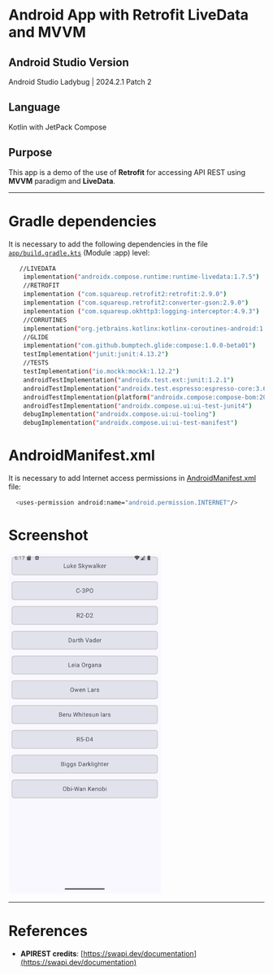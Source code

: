 # Android App with Retrofit LiveData and MVVM
## Android Studio Version
Android Studio Ladybug | 2024.2.1 Patch 2

## Language
Kotlin with JetPack Compose

## Purpose
This app is a demo of the use of **Retrofit** for accessing API REST using **MVVM** paradigm and **LiveData**.

---

# Gradle dependencies
It is necessary to add the following dependencies in the file [`app/build.gradle.kts`](app/build.gradle.kts) (Module :app) level:

``` bash
   //LIVEDATA
    implementation("androidx.compose.runtime:runtime-livedata:1.7.5")
    //RETROFIT
    implementation ("com.squareup.retrofit2:retrofit:2.9.0")
    implementation ("com.squareup.retrofit2:converter-gson:2.9.0")
    implementation ("com.squareup.okhttp3:logging-interceptor:4.9.3")
    //CORRUTINES
    implementation("org.jetbrains.kotlinx:kotlinx-coroutines-android:1.7.3")
    //GLIDE
    implementation("com.github.bumptech.glide:compose:1.0.0-beta01")
    testImplementation("junit:junit:4.13.2")
    //TESTS
    testImplementation("io.mockk:mockk:1.12.2")
    androidTestImplementation("androidx.test.ext:junit:1.2.1")
    androidTestImplementation("androidx.test.espresso:espresso-core:3.6.1")
    androidTestImplementation(platform("androidx.compose:compose-bom:2024.10.01"))
    androidTestImplementation("androidx.compose.ui:ui-test-junit4")
    debugImplementation("androidx.compose.ui:ui-tooling")
    debugImplementation("androidx.compose.ui:ui-test-manifest")
```

# AndroidManifest.xml
It is necessary to add Internet access permissions in [AndroidManifest.xml](app/src/main/AndroidManifest.xml) file:

``` bash
  <uses-permission android:name="android.permission.INTERNET"/>
```

# Screenshot
<img src="screenshot1.png" alt="App activity" width="300"/>

---
# References
- **APIREST credits**: [https://swapi.dev/documentation](https://swapi.dev/documentation)
